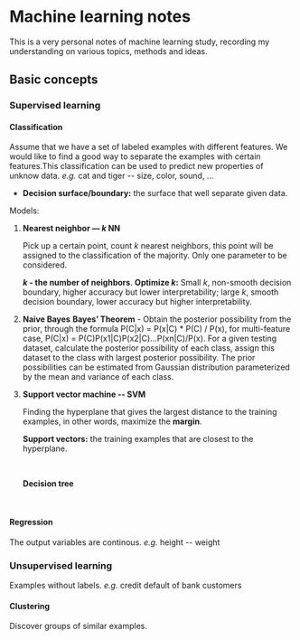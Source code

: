 # Machine learning notes

This is a very personal notes of machine learning study, recording my understanding on various topics, methods and ideas.



## Basic concepts

### Supervised learning

#### Classification

Assume that we have a set of labeled examples with different features. We would like to find a good way to separate the examples with certain features.This classification can be used to predict new properties of unknow data. _e.g._ cat and tiger -- size, color, sound, ... 

- **Decision surface/boundary:** the surface that well separate given data.

Models:  

1. **Nearest neighbor — _k_ NN**

   Pick up a certain point, count _k_ nearest neighbors, this point will be assigned to the classification of the majority. Only one parameter to be considered.

   **_k_ - the number of neighbors**.
   **Optimize _k_:**  Small _k_, non-smooth decision boundary, higher accuracy but lower interpretability; large _k_, smooth decision boundary, lower accuracy but higher interpretability.

2. **Naive Bayes** 
   **Bayes’ Theorem** - Obtain the posterior possibility from the prior, through the formula P(C|x) = P(x|C) * P(C) / P(x), for multi-feature case, P(C|x) = P(C)P(x1|C)P(x2|C)...P(xn|C)/P(x).
   For a given testing dataset, calculate the posterior possibility of each class, assign this dataset to the class with largest posterior possibility.
   The prior possibilities can be estimated from Gaussian distribution parameterized by the mean and variance of each class.

3. **Support vector machine -- SVM**

   Finding the hyperplane that gives the largest distance to the training examples, in other words, maximize the **margin**.

   **Support vectors:** the training examples that are closest to the hyperplane.

   ​

   **Decision tree**

   ​




#### Regression

The output variables are continous. _e.g._ height -- weight



### Unsupervised learning

Examples without labels. _e.g._ credit default of bank customers

#### Clustering

Discover groups of similar examples. 